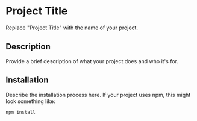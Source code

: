 # Project Title

Replace "Project Title" with the name of your project.

## Description

Provide a brief description of what your project does and who it's for.

## Installation

Describe the installation process here. If your project uses npm, this might look something like:

```bash
npm install
